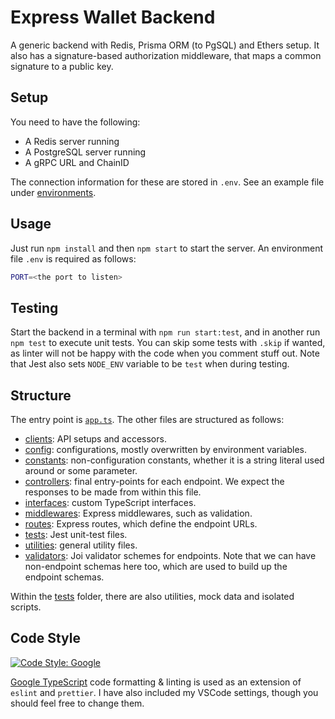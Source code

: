 # Express Wallet Backend

A generic backend with Redis, Prisma ORM (to PgSQL) and Ethers setup. It also has a signature-based authorization middleware, that maps a common signature to a public key.

## Setup

You need to have the following:

- A Redis server running
- A PostgreSQL server running
- A gRPC URL and ChainID

The connection information for these are stored in `.env`. See an example file under [environments](./environments/.env.local).

## Usage

Just run `npm install` and then `npm start` to start the server. An environment file `.env` is required as follows:

```bash
PORT=<the port to listen>
```

## Testing

Start the backend in a terminal with `npm run start:test`, and in another run `npm test` to execute unit tests. You can skip some tests with `.skip` if wanted, as linter will not be happy with the code when you comment stuff out. Note that Jest also sets `NODE_ENV` variable to be `test` when during testing.

## Structure

The entry point is [`app.ts`](./src/app.ts). The other files are structured as follows:

- [clients](./src/clients/): API setups and accessors.
- [config](./src/configurations/): configurations, mostly overwritten by environment variables.
- [constants](./src/constants/): non-configuration constants, whether it is a string literal used around or some parameter.
- [controllers](./src/controllers/): final entry-points for each endpoint. We expect the responses to be made from within this file.
- [interfaces](./src/interfaces/): custom TypeScript interfaces.
- [middlewares](./src/middlewares/): Express middlewares, such as validation.
- [routes](./src/routes/): Express routes, which define the endpoint URLs.
- [tests](./src/tests/): Jest unit-test files.
- [utilities](./src/utilities/): general utility files.
- [validators](./src/validators/): Joi validator schemes for endpoints. Note that we can have non-endpoint schemas here too, which are used to build up the endpoint schemas.

Within the [tests](./src/tests/) folder, there are also utilities, mock data and isolated scripts.

## Code Style

[![Code Style: Google](https://img.shields.io/badge/code%20style-google-blueviolet.svg)](https://github.com/google/gts)

[Google TypeScript](https://github.com/google/gts) code formatting & linting is used as an extension of `eslint` and `prettier`. I have also included my VSCode settings, though you should feel free to change them.
